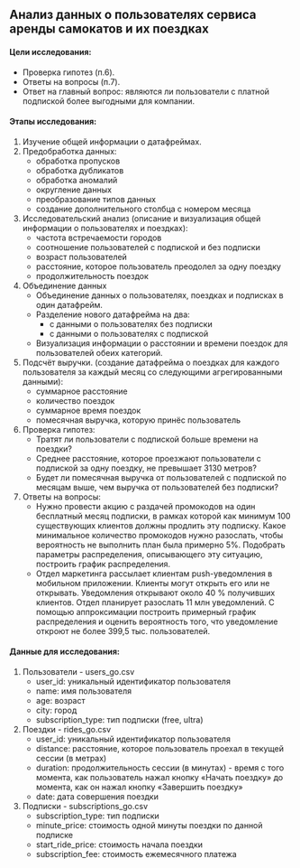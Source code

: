## Анализ данных о пользователях сервиса аренды самокатов и их поездках

#### Цели исследования:
- Проверка гипотез (п.6).
- Ответы на вопросы (п.7).
- Ответ на главный вопрос: являются ли пользователи с платной подпиской более выгодными для компании.

#### Этапы исследования:
1. Изучение общей информации о датафреймах.
2. Предобработка данных:
    - обработка пропусков
    - обработка дубликатов
    - обработка аномалий
    - округление данных
    - преобразование типов данных
    - создание дополнительного столбца с номером месяца
3. Исследовательский анализ (описание и визуализация общей информации о пользователях и поездках):
    - частота встречаемости городов
    - соотношение пользователей с подпиской и без подписки
    - возраст пользователей
    - расстояние, которое пользователь преодолел за одну поездку
    - продолжительность поездок
4. Объединение данных
    - Объединение данных о пользователях, поездках и подписках в один датафрейм.
    - Разделение нового датафрейма на два:
        - c данными о пользователях без подписки
        - с данными о пользователях с подпиской
    - Визуализация информации о расстоянии и времени поездок для пользователей обеих категорий.
5. Подсчёт выручки. (создание датафрейма о поездках для каждого пользователя за каждый месяц со следующими агрегированными данными):
    - суммарное расстояние
    - количество поездок
    - суммарное время поездок
    - помесячная выручка, которую принёс пользователь
6. Проверка гипотез:
    - Тратят ли пользователи с подпиской больше времени на поездки?
    - Среднее расстояние, которое проезжают пользователи с подпиской за одну поездку, не превышает 3130 метров?
    - Будет ли помесячная выручка от пользователей с подпиской по месяцам выше, чем выручка от пользователей без подписки?
7. Ответы на вопросы: 
    - Нужно провести акцию с раздачей промокодов на один бесплатный месяц подписки, в рамках которой как минимум 100 существующих клиентов должны продлить эту подписку. Какое минимальное количество промокодов нужно разослать, чтобы вероятность не выполнить план была примерно 5%. Подобрать параметры распределения, описывающего эту ситуацию, построить график распределения.
    - Отдел маркетинга рассылает клиентам push-уведомления в мобильном приложении. Клиенты могут открыть его или не открывать. Уведомления открывают около 40 % получивших клиентов. Отдел планирует разослать 11 млн уведомлений. С помощью аппроксимации построить примерный график распределения и оценить вероятность того, что уведомление откроют не более 399,5 тыс. пользователей.

#### Данные для исследования:

1. Пользователи - users_go.csv
    - user_id: уникальный идентификатор пользователя
    - name: имя пользователя
    - age: возраст
    - city: город
    - subscription_type: тип подписки (free, ultra)
2. Поездки - rides_go.csv
    - user_id: уникальный идентификатор пользователя
    - distance: расстояние, которое пользователь проехал в текущей сессии (в метрах)
    - duration: продолжительность сессии (в минутах) - время с того момента, как пользователь нажал кнопку «Начать поездку» до момента, как он нажал кнопку «Завершить поездку»
    - date: дата совершения поездки
3. Подписки - subscriptions_go.csv	
    - subscription_type: тип подписки
    - minute_price: стоимость одной минуты поездки по данной подписке
    - start_ride_price: стоимость начала поездки
    - subscription_fee: стоимость ежемесячного платежа
